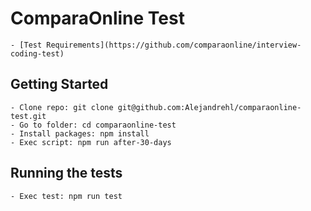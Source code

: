 # ComparaOnline Test

    - [Test Requirements](https://github.com/comparaonline/interview-coding-test)

## Getting Started

    - Clone repo: git clone git@github.com:Alejandrehl/comparaonline-test.git
    - Go to folder: cd comparaonline-test
    - Install packages: npm install
    - Exec script: npm run after-30-days

## Running the tests

    - Exec test: npm run test

